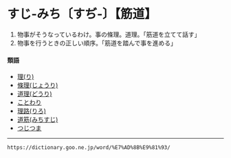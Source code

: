 # すじ‐みち〔すぢ‐〕【筋道】

1. 物事がそうなっているわけ。事の條理。道理。「筋道を立てて話す」
2. 物事を行うときの正しい順序。「筋道を踏んで事を進める」
    

#### 類語

-   [理(り)](https://dictionary.goo.ne.jp/word/%E7%90%86_%28%E3%82%8A%29/#jn-230301)
-   [條理(じょうり)](https://dictionary.goo.ne.jp/word/%E6%9D%A1%E7%90%86/#jn-110437)
-   [道理(どうり)](https://dictionary.goo.ne.jp/word/%E9%81%93%E7%90%86/#jn-157069)
-   [ことわり](https://dictionary.goo.ne.jp/word/%E7%90%86_%28%E3%81%93%E3%81%A8%E3%82%8F%E3%82%8A%29/#jn-80819)
-   [理路(りろ)](https://dictionary.goo.ne.jp/word/%E7%90%86%E8%B7%AF/#jn-233064)
-   [道筋(みちすじ)](https://dictionary.goo.ne.jp/word/%E9%81%93%E7%AD%8B/#jn-212235)
-   [つじつま](https://dictionary.goo.ne.jp/word/%E8%BE%BB%E8%A4%84/#jn-147394)

---
`https://dictionary.goo.ne.jp/word/%E7%AD%8B%E9%81%93/`